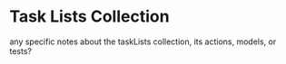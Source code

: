 # Task Lists Collection
any specific notes about the taskLists collection, its actions, models, or tests?
